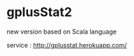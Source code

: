 gplusStat2
==========

new version based on Scala language

service : http://gplusstat.herokuapp.com/
